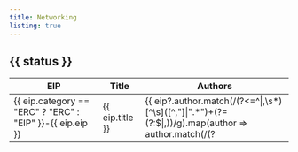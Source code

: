 ```yaml
---
title: Networking
listing: true
---
```


<!-- markdownlint-disable no-inline-html reference-links-images no-reversed-links -->

<div v-for="status in $frontmatter.statuses">
    <h2 v-if="$frontmatter.eips.filter(eip => eip.status == status && eip.category == 'Networking').length">{{ status }}</h2>
    <table style="width: 100%; display: table;" v-if="$frontmatter.eips.filter(eip => eip.status == status && eip.category == 'Networking').length">
        <thead>
            <tr>
                <th>EIP</th>
                <th>Title</th>
                <th>Authors</th>
            </tr>
        </thead>
        <tbody>
            <tr v-for="eip of $frontmatter.eips.filter(eip => eip.status == status && eip.category == 'Networking')">
                <td><a :href="`./EIPS/eip-${eip.eip}`">{{ eip.category == "ERC" ? "ERC" : "EIP" }}-{{ eip.eip }}</a></td>
                <td>{{ eip.title }}</td>
                <td>{{ eip?.author.match(/(?<=^|,\s*)[^\s]([^,"]|".*")+(?=(?:$|,))/g).map(author => author.match(/(?<![(<].*)[^\s(<][^(<]*\w/g)[0]).join(", ") }}</td>
            </tr>
        </tbody>
    </table>
</div>
